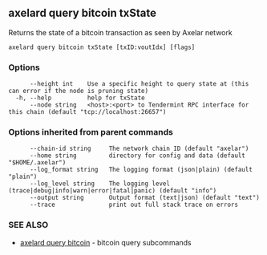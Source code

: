 ## axelard query bitcoin txState

Returns the state of a bitcoin transaction as seen by Axelar network

```
axelard query bitcoin txState [txID:voutIdx] [flags]
```

### Options

```
      --height int    Use a specific height to query state at (this can error if the node is pruning state)
  -h, --help          help for txState
      --node string   <host>:<port> to Tendermint RPC interface for this chain (default "tcp://localhost:26657")
```

### Options inherited from parent commands

```
      --chain-id string     The network chain ID (default "axelar")
      --home string         directory for config and data (default "$HOME/.axelar")
      --log_format string   The logging format (json|plain) (default "plain")
      --log_level string    The logging level (trace|debug|info|warn|error|fatal|panic) (default "info")
      --output string       Output format (text|json) (default "text")
      --trace               print out full stack trace on errors
```

### SEE ALSO

- [axelard query bitcoin](axelard_query_bitcoin.md)	 - bitcoin query subcommands
